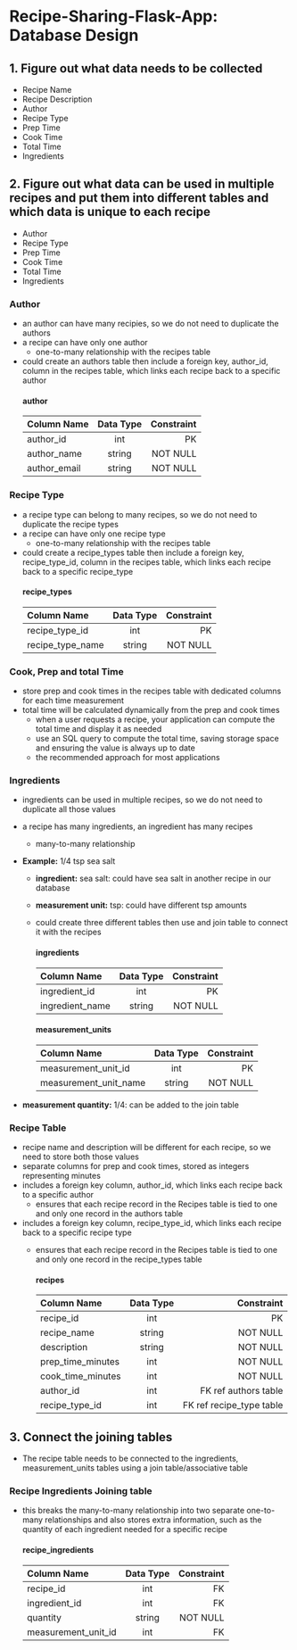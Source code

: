 # Recipe-Sharing-Flask-App: Database Design
## 1. Figure out what data needs to be collected
- Recipe Name
- Recipe Description
- Author
- Recipe Type
- Prep Time
- Cook Time
- Total Time
- Ingredients

## 2. Figure out what data can be used in multiple recipes and put them into different tables and which data is unique to each recipe
- Author
- Recipe Type
- Prep Time
- Cook Time
- Total Time
- Ingredients

### Author
- an author can have many recipies, so we do not need to duplicate the authors
- a recipe can have only one author
    - one-to-many relationship with the recipes table
- could create an authors table then include a foreign key, author_id, column in the recipes table, which links each recipe back to a specific author    
    #### author
    | Column Name             | Data Type     | Constraint  |
    | :---------------------- | :-----------: | ----------: |
    | author_id               | int           | PK          |
    | author_name             | string        | NOT NULL    |
    | author_email            | string        | NOT NULL    |

### Recipe Type
- a recipe type can belong to many recipes, so we do not need to duplicate the recipe types
- a recipe can have only one recipe type
    - one-to-many relationship with the recipes table
- could create a recipe_types table then include a foreign key, recipe_type_id, column in the recipes table, which links each recipe back to a specific recipe_type  
    #### recipe_types
    | Column Name             | Data Type     | Constraint  |
    | :---------------------- | :-----------: | ----------: |
    | recipe_type_id          | int           | PK          |
    | recipe_type_name        | string        | NOT NULL    |

### Cook, Prep and total Time
- store prep and cook times in the recipes table with dedicated columns for each time measurement
- total time will be calculated dynamically from the prep and cook times
    - when a user requests a recipe, your application can compute the total time and display it as needed
    - use an SQL query to compute the total time, saving storage space and ensuring the value is always up to date
    - the recommended approach for most applications

### Ingredients
- ingredients can be used in multiple recipes, so we do not need to duplicate all those values
- a recipe has many ingredients, an ingredient has many recipes
    - many-to-many relationship
- **Example:** 1/4 tsp sea salt
    - **ingredient:** sea salt: could have sea salt in another recipe in our database
    
    - **measurement unit:** tsp: could have different tsp amounts
    - could create three different tables then use and join table to connect it with the recipes

        #### ingredients
        | Column Name             | Data Type     | Constraint  |
        | :---------------------- | :-----------: | ----------: |
        | ingredient_id          | int           | PK          |
        | ingredient_name        | string        | NOT NULL    |

        #### measurement_units
        | Column Name             | Data Type     | Constraint  |
        | :---------------------- | :-----------: | ----------: |
        | measurement_unit_id     | int           | PK          |
        | measurement_unit_name   | string        | NOT NULL    |


- **measurement quantity:** 1/4: can be added to the join table


### Recipe Table
- recipe name and description will be different for each recipe, so we need to store both those values
- separate columns for prep and cook times, stored as integers representing minutes
- includes a foreign key column, author_id, which links each recipe back to a specific author
    - ensures that each recipe record in the Recipes table is tied to one and only one record in the authors table
- includes a foreign key column, recipe_type_id, which links each recipe back to a specific recipe type
    - ensures that each recipe record in the Recipes table is tied to one and only one record in the recipe_types table

        #### recipes
        | Column Name            | Data Type     |       Constraint        |
        | :--------------------- | :-----------: | ----------------------: |
        | recipe_id              | int           | PK                      |
        | recipe_name            | string        | NOT NULL                |
        | description            | string        | NOT NULL                |
        | prep_time_minutes      | int           | NOT NULL                |
        | cook_time_minutes      | int           | NOT NULL                |
        | author_id              | int           | FK ref authors table    |
        | recipe_type_id         | int           | FK ref recipe_type table|



## 3. Connect the joining tables
- The recipe table needs to be connected to the ingredients, measurement_units tables using a join table/associative table

### Recipe Ingredients Joining table
- this breaks the many-to-many relationship into two separate one-to-many relationships and also stores extra information, such as the quantity of each ingredient needed for a specific recipe

    #### recipe_ingredients
    | Column Name             | Data Type     | Constraint  |
    | :---------------------- | :-----------: | ----------: |
    | recipe_id               | int           | FK          |
    | ingredient_id           | int           | FK          |
    | quantity                | string        | NOT NULL    |
    | measurement_unit_id     | int           | FK          |